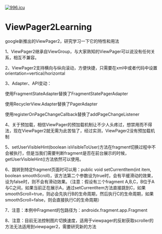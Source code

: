 [![996.icu](https://img.shields.io/badge/link-996.icu-red.svg)](https://996.icu)

# ViewPager2Learning
google新推出的ViewPager2，研究学习一下它的特性和用法

1、ViewPager2继承自ViewGroup，与大家熟知的ViewPager可以说没有任何关系，相互不兼容。

2、ViewPager2支持横向与纵向滚动，方便快捷，只需要在xml中或者代码中设置orientation=vertical/horizontal

3、Adapter、API变动：
  
  使用FragmentStateAdapter替换了FragmentStatePagerAdapter
  
  使用RecyclerView.Adapter替换了PagerAdapter
  
  使用registerOnPageChangeCallback替换了addPageChangeListener
  
4、关于预加载，相信ViewPager的预加载机制让不少人头疼过，想禁用而不得法，现在ViewPager2就无需为此苦恼了，经过实测，ViewPager2没有预加载机制

5、setUserVisibleHint(boolean isVisibleToUser)方法在fragment切换过程中不会被执行，但是当我们需要判断fragment是否在前台展示的时候，getUserVisibleHint()方法依然可以使用。

6、跳转到特定fragment页面时可以用：public void setCurrentItem(int item, boolean smoothScroll)，该方法第二个参数设为true时，会有平缓滑动的效果，设为false时，则不会有滑动效果。（注意：假设有三个fragment A,B,C，B位于A与C之间，如果当前正在展示A，通过setCurrentItem方法直接跳到C，如果smoothScroll=true，则必会先执行B的生命周期，然后执行C的生命周期，如果smoothScroll=false，则会直接执行C的生命周期）

7、注意：本例中Fragment的包路径为：androidx.fragment.app.Fragment

8、注意：目前无法控制图片切换速度，适用于viewpager的反射获取scroller的方法无法适用到viewpager2，需要研究新的方法

